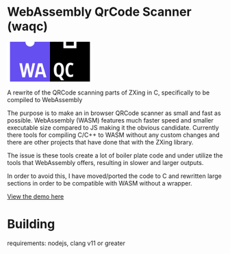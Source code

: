 # WebAssembly QrCode Scanner (waqc)
<img src="docs/img/waqc.png" alt="WAQC Logo" style="max-width:100%;" width="200px">


A rewrite of the QRCode scanning parts of ZXing in C, specifically to be compiled to WebAssembly

The purpose is to make an in browser QRCode scanner as small and fast as possible.
WebAssembly (WASM) features much faster speed and smaller executable size compared to JS making it the obvious candidate.
Currently there tools for compiling C/C++ to WASM without any custom changes and there are other projects that have done that with the ZXing library.

The issue is these tools create a lot of boiler plate code and under utilize the tools that WebAssembly offers, resulting in slower and larger outputs.

In order to avoid this, I have moved/ported the code to C and rewritten large sections in order to be compatible with WASM without a wrapper.


[View the demo here](./demo)


# Building

requirements: nodejs, clang v11 or greater

